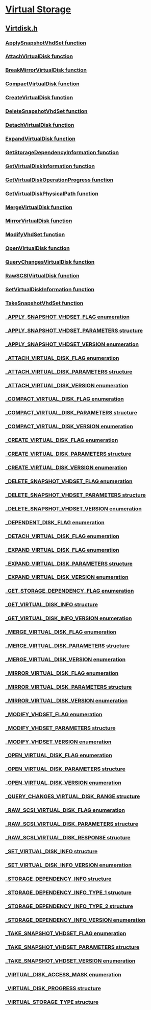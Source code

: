 # [Virtual Storage](index.md)
## [Virtdisk.h](../virtdisk/index.md)
### [ApplySnapshotVhdSet function](../virtdisk/nf-virtdisk-applysnapshotvhdset.md)
### [AttachVirtualDisk function](../virtdisk/nf-virtdisk-attachvirtualdisk.md)
### [BreakMirrorVirtualDisk function](../virtdisk/nf-virtdisk-breakmirrorvirtualdisk.md)
### [CompactVirtualDisk function](../virtdisk/nf-virtdisk-compactvirtualdisk.md)
### [CreateVirtualDisk function](../virtdisk/nf-virtdisk-createvirtualdisk.md)
### [DeleteSnapshotVhdSet function](../virtdisk/nf-virtdisk-deletesnapshotvhdset.md)
### [DetachVirtualDisk function](../virtdisk/nf-virtdisk-detachvirtualdisk.md)
### [ExpandVirtualDisk function](../virtdisk/nf-virtdisk-expandvirtualdisk.md)
### [GetStorageDependencyInformation function](../virtdisk/nf-virtdisk-getstoragedependencyinformation.md)
### [GetVirtualDiskInformation function](../virtdisk/nf-virtdisk-getvirtualdiskinformation.md)
### [GetVirtualDiskOperationProgress function](../virtdisk/nf-virtdisk-getvirtualdiskoperationprogress.md)
### [GetVirtualDiskPhysicalPath function](../virtdisk/nf-virtdisk-getvirtualdiskphysicalpath.md)
### [MergeVirtualDisk function](../virtdisk/nf-virtdisk-mergevirtualdisk.md)
### [MirrorVirtualDisk function](../virtdisk/nf-virtdisk-mirrorvirtualdisk.md)
### [ModifyVhdSet function](../virtdisk/nf-virtdisk-modifyvhdset.md)
### [OpenVirtualDisk function](../virtdisk/nf-virtdisk-openvirtualdisk.md)
### [QueryChangesVirtualDisk function](../virtdisk/nf-virtdisk-querychangesvirtualdisk.md)
### [RawSCSIVirtualDisk function](../virtdisk/nf-virtdisk-rawscsivirtualdisk.md)
### [SetVirtualDiskInformation function](../virtdisk/nf-virtdisk-setvirtualdiskinformation.md)
### [TakeSnapshotVhdSet function](../virtdisk/nf-virtdisk-takesnapshotvhdset.md)
### [_APPLY_SNAPSHOT_VHDSET_FLAG enumeration](../virtdisk/ne-virtdisk-_apply_snapshot_vhdset_flag.md)
### [_APPLY_SNAPSHOT_VHDSET_PARAMETERS structure](../virtdisk/ns-virtdisk-_apply_snapshot_vhdset_parameters.md)
### [_APPLY_SNAPSHOT_VHDSET_VERSION enumeration](../virtdisk/ne-virtdisk-_apply_snapshot_vhdset_version.md)
### [_ATTACH_VIRTUAL_DISK_FLAG enumeration](../virtdisk/ne-virtdisk-_attach_virtual_disk_flag.md)
### [_ATTACH_VIRTUAL_DISK_PARAMETERS structure](../virtdisk/ns-virtdisk-_attach_virtual_disk_parameters.md)
### [_ATTACH_VIRTUAL_DISK_VERSION enumeration](../virtdisk/ne-virtdisk-_attach_virtual_disk_version.md)
### [_COMPACT_VIRTUAL_DISK_FLAG enumeration](../virtdisk/ne-virtdisk-_compact_virtual_disk_flag.md)
### [_COMPACT_VIRTUAL_DISK_PARAMETERS structure](../virtdisk/ns-virtdisk-_compact_virtual_disk_parameters.md)
### [_COMPACT_VIRTUAL_DISK_VERSION enumeration](../virtdisk/ne-virtdisk-_compact_virtual_disk_version.md)
### [_CREATE_VIRTUAL_DISK_FLAG enumeration](../virtdisk/ne-virtdisk-_create_virtual_disk_flag.md)
### [_CREATE_VIRTUAL_DISK_PARAMETERS structure](../virtdisk/ns-virtdisk-_create_virtual_disk_parameters.md)
### [_CREATE_VIRTUAL_DISK_VERSION enumeration](../virtdisk/ne-virtdisk-_create_virtual_disk_version.md)
### [_DELETE_SNAPSHOT_VHDSET_FLAG enumeration](../virtdisk/ne-virtdisk-_delete_snapshot_vhdset_flag.md)
### [_DELETE_SNAPSHOT_VHDSET_PARAMETERS structure](../virtdisk/ns-virtdisk-_delete_snapshot_vhdset_parameters.md)
### [_DELETE_SNAPSHOT_VHDSET_VERSION enumeration](../virtdisk/ne-virtdisk-_delete_snapshot_vhdset_version.md)
### [_DEPENDENT_DISK_FLAG enumeration](../virtdisk/ne-virtdisk-_dependent_disk_flag.md)
### [_DETACH_VIRTUAL_DISK_FLAG enumeration](../virtdisk/ne-virtdisk-_detach_virtual_disk_flag.md)
### [_EXPAND_VIRTUAL_DISK_FLAG enumeration](../virtdisk/ne-virtdisk-_expand_virtual_disk_flag.md)
### [_EXPAND_VIRTUAL_DISK_PARAMETERS structure](../virtdisk/ns-virtdisk-_expand_virtual_disk_parameters.md)
### [_EXPAND_VIRTUAL_DISK_VERSION enumeration](../virtdisk/ne-virtdisk-_expand_virtual_disk_version.md)
### [_GET_STORAGE_DEPENDENCY_FLAG enumeration](../virtdisk/ne-virtdisk-_get_storage_dependency_flag.md)
### [_GET_VIRTUAL_DISK_INFO structure](../virtdisk/ns-virtdisk-_get_virtual_disk_info.md)
### [_GET_VIRTUAL_DISK_INFO_VERSION enumeration](../virtdisk/ne-virtdisk-_get_virtual_disk_info_version.md)
### [_MERGE_VIRTUAL_DISK_FLAG enumeration](../virtdisk/ne-virtdisk-_merge_virtual_disk_flag.md)
### [_MERGE_VIRTUAL_DISK_PARAMETERS structure](../virtdisk/ns-virtdisk-_merge_virtual_disk_parameters.md)
### [_MERGE_VIRTUAL_DISK_VERSION enumeration](../virtdisk/ne-virtdisk-_merge_virtual_disk_version.md)
### [_MIRROR_VIRTUAL_DISK_FLAG enumeration](../virtdisk/ne-virtdisk-_mirror_virtual_disk_flag.md)
### [_MIRROR_VIRTUAL_DISK_PARAMETERS structure](../virtdisk/ns-virtdisk-_mirror_virtual_disk_parameters.md)
### [_MIRROR_VIRTUAL_DISK_VERSION enumeration](../virtdisk/ne-virtdisk-_mirror_virtual_disk_version.md)
### [_MODIFY_VHDSET_FLAG enumeration](../virtdisk/ne-virtdisk-_modify_vhdset_flag.md)
### [_MODIFY_VHDSET_PARAMETERS structure](../virtdisk/ns-virtdisk-_modify_vhdset_parameters.md)
### [_MODIFY_VHDSET_VERSION enumeration](../virtdisk/ne-virtdisk-_modify_vhdset_version.md)
### [_OPEN_VIRTUAL_DISK_FLAG enumeration](../virtdisk/ne-virtdisk-_open_virtual_disk_flag.md)
### [_OPEN_VIRTUAL_DISK_PARAMETERS structure](../virtdisk/ns-virtdisk-_open_virtual_disk_parameters.md)
### [_OPEN_VIRTUAL_DISK_VERSION enumeration](../virtdisk/ne-virtdisk-_open_virtual_disk_version.md)
### [_QUERY_CHANGES_VIRTUAL_DISK_RANGE structure](../virtdisk/ns-virtdisk-_query_changes_virtual_disk_range.md)
### [_RAW_SCSI_VIRTUAL_DISK_FLAG enumeration](../virtdisk/ne-virtdisk-_raw_scsi_virtual_disk_flag.md)
### [_RAW_SCSI_VIRTUAL_DISK_PARAMETERS structure](../virtdisk/ns-virtdisk-_raw_scsi_virtual_disk_parameters.md)
### [_RAW_SCSI_VIRTUAL_DISK_RESPONSE structure](../virtdisk/ns-virtdisk-_raw_scsi_virtual_disk_response.md)
### [_SET_VIRTUAL_DISK_INFO structure](../virtdisk/ns-virtdisk-_set_virtual_disk_info.md)
### [_SET_VIRTUAL_DISK_INFO_VERSION enumeration](../virtdisk/ne-virtdisk-_set_virtual_disk_info_version.md)
### [_STORAGE_DEPENDENCY_INFO structure](../virtdisk/ns-virtdisk-_storage_dependency_info.md)
### [_STORAGE_DEPENDENCY_INFO_TYPE_1 structure](../virtdisk/ns-virtdisk-_storage_dependency_info_type_1.md)
### [_STORAGE_DEPENDENCY_INFO_TYPE_2 structure](../virtdisk/ns-virtdisk-_storage_dependency_info_type_2.md)
### [_STORAGE_DEPENDENCY_INFO_VERSION enumeration](../virtdisk/ne-virtdisk-_storage_dependency_info_version.md)
### [_TAKE_SNAPSHOT_VHDSET_FLAG enumeration](../virtdisk/ne-virtdisk-_take_snapshot_vhdset_flag.md)
### [_TAKE_SNAPSHOT_VHDSET_PARAMETERS structure](../virtdisk/ns-virtdisk-_take_snapshot_vhdset_parameters.md)
### [_TAKE_SNAPSHOT_VHDSET_VERSION enumeration](../virtdisk/ne-virtdisk-_take_snapshot_vhdset_version.md)
### [_VIRTUAL_DISK_ACCESS_MASK enumeration](../virtdisk/ne-virtdisk-_virtual_disk_access_mask.md)
### [_VIRTUAL_DISK_PROGRESS structure](../virtdisk/ns-virtdisk-_virtual_disk_progress.md)
### [_VIRTUAL_STORAGE_TYPE structure](../virtdisk/ns-virtdisk-_virtual_storage_type.md)
